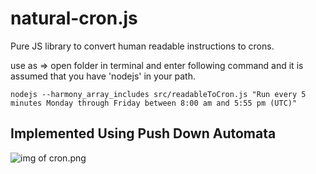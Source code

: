 # natural-cron.js
Pure JS library to convert human readable instructions to crons.

use as => open folder in terminal and enter following command and it is assumed that you have 'nodejs' in your path. 
    
    nodejs --harmony_array_includes src/readableToCron.js "Run every 5 minutes Monday through Friday between 8:00 am and 5:55 pm (UTC)"


## Implemented Using Push Down Automata
![img of cron.png](https://raw.githubusercontent.com/darkeyedevelopers/natural-cron.js/master/cron.png)
